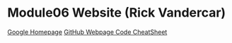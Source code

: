 # Module06 Website (Rick Vandercar)

[Google Homepage](https://www.google.com "Google's Homepage") 
[GitHub Webpage Code CheatSheet](https://github.com/adam-p/markdown-here/wiki/Markdown-Cheatsheet)
